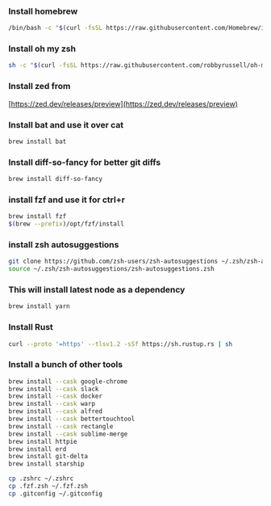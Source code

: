 ### Install homebrew

```sh
/bin/bash -c "$(curl -fsSL https://raw.githubusercontent.com/Homebrew/install/HEAD/install.sh)"
```

### Install oh my zsh

```sh
sh -c "$(curl -fsSL https://raw.githubusercontent.com/robbyrussell/oh-my-zsh/master/tools/install.sh)"
```

### Install zed from

[https://zed.dev/releases/preview](https://zed.dev/releases/preview)

### Install bat and use it over cat

```sh
brew install bat
```

### Install diff-so-fancy for better git diffs

```sh
brew install diff-so-fancy
```

### install fzf and use it for ctrl+r

```sh
brew install fzf
$(brew --prefix)/opt/fzf/install
```

### install zsh autosuggestions

```sh
git clone https://github.com/zsh-users/zsh-autosuggestions ~/.zsh/zsh-autosuggestions
source ~/.zsh/zsh-autosuggestions/zsh-autosuggestions.zsh
```

### This will install latest node as a dependency

```sh
brew install yarn
```

### Install Rust

```sh
curl --proto '=https' --tlsv1.2 -sSf https://sh.rustup.rs | sh
```

### Install a bunch of other tools

```sh
brew install --cask google-chrome
brew install --cask slack
brew install --cask docker
brew install --cask warp
brew install --cask alfred
brew install --cask bettertouchtool
brew install --cask rectangle
brew install --cask sublime-merge
brew install httpie
brew install erd
brew install git-delta
brew install starship
```

```sh
cp .zshrc ~/.zshrc
cp .fzf.zsh ~/.fzf.zsh
cp .gitconfig ~/.gitconfig
```
